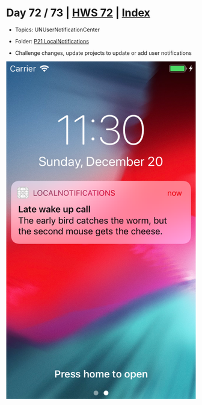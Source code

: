 # Day 72 / 73 | [HWS 72](https://www.hackingwithswift.com/100/72) | [Index](https://github.com/JulesMoorhouse/100DaysOfSwift/blob/master/README.md)

- Topics: UNUserNotificationCenter

- Folder: [P21 LocalNotifications](https://github.com/JulesMoorhouse/100DaysOfSwift/tree/master/P21%20LocalNotifications/LocalNotifications)


- Challenge changes, update projects to update or add user notifications

<img src="../Images/day72-p21.png">